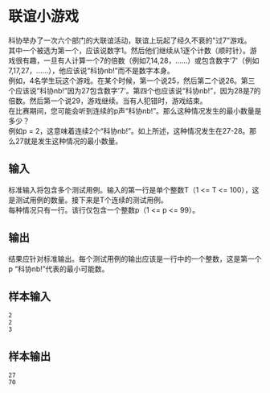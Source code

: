 联谊小游戏
==========
科协举办了一次六个部门的大联谊活动，联谊上玩起了经久不衰的"过7"游戏。    
其中一个被选为第一个，应该说数字1。然后他们继续从1逐个计数（顺时针）。游戏很有趣，一旦有人计算一个7的倍数（例如7,14,28，......）或包含数字'7'（例如7,17,27，......），他应该说“科协nb!”而不是数字本身。    
例如，4名学生玩这个游戏。在某个时候，第一个说25，然后第二个说26。第三个应该说“科协nb!”因为27包含数字'7'。第四个也应该说“科协nb!”，因为28是7的倍数。然后第一个说29，游戏继续。当有人犯错时，游戏结束。    
在比赛期间，您可能会听到连续的p声“科协nb!”。那么这种情况发生的最小数量是多少？    
例如p = 2，这意味着连续2个“科协nb!”。如上所述，这种情况发生在27-28。那么27就是发生这种情况的最小数量。    
## 输入
标准输入将包含多个测试用例。输入的第一行是单个整数T（1 <= T <= 100），这是测试用例的数量。接下来是T个连续的测试用例。    
每种情况只有一行。该行仅包含一个整数p（1 <= p <= 99）。
## 输出
结果应针对标准输出。每个测试用例的输出应该是一行中的一个整数，这是第一个p “科协nb!”代表的最小可能数。
## 样本输入
    2    
    2    
    3    
## 样本输出
    27    
    70    
